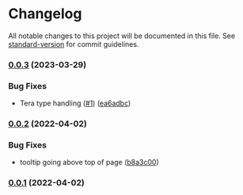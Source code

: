 # Changelog

All notable changes to this project will be documented in this file. See [standard-version](https://github.com/conventional-changelog/standard-version) for commit guidelines.

### [0.0.3](https://github.com/coltonb/pokemon-showdown-type-helper/compare/v0.0.2...v0.0.3) (2023-03-29)


### Bug Fixes

* Tera type handling ([#1](https://github.com/coltonb/pokemon-showdown-type-helper/issues/1)) ([ea6adbc](https://github.com/coltonb/pokemon-showdown-type-helper/commit/ea6adbc6e4a33ad728652104f47f453fbdc6e979))

### [0.0.2](https://github.com/coltonb/pokemon-showdown-type-helper/compare/v0.0.1...v0.0.2) (2022-04-02)


### Bug Fixes

* tooltip going above top of page ([b8a3c00](https://github.com/coltonb/pokemon-showdown-type-helper/commit/b8a3c00da873d976d7442ef2cde26237e6f34314))

### [0.0.1](https://github.com/coltonb/pokemon-showdown-type-helper/compare/v0.1.0...v0.0.1) (2022-04-02)
